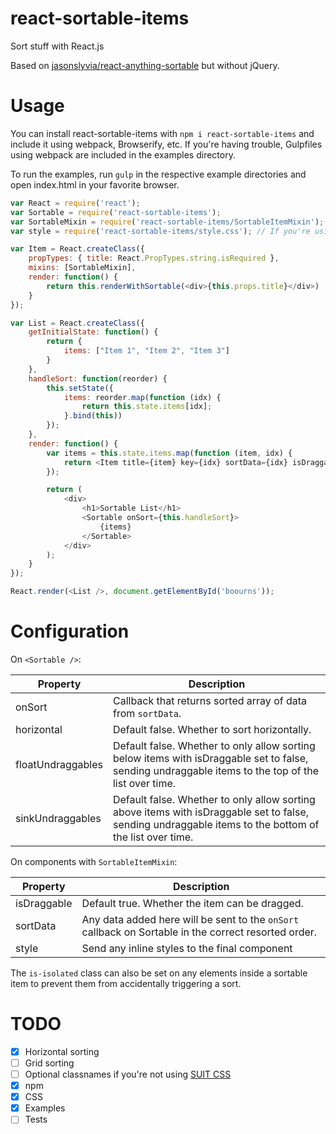 # react-sortable-items
Sort stuff with React.js

Based on [jasonslyvia/react-anything-sortable](https://github.com/jasonslyvia/react-anything-sortable) but without jQuery.

# Usage
You can install react-sortable-items with `npm i react-sortable-items` and include it using webpack, Browserify, etc. If you're having trouble, Gulpfiles using webpack are included in the examples directory.

To run the examples, run `gulp` in the respective example directories and open index.html in your favorite browser.

```javascript
var React = require('react');
var Sortable = require('react-sortable-items');
var SortableMixin = require('react-sortable-items/SortableItemMixin');
var style = require('react-sortable-items/style.css'); // If you're using webpack or Browserify

var Item = React.createClass({
	propTypes: { title: React.PropTypes.string.isRequired },
	mixins: [SortableMixin],
	render: function() {
		return this.renderWithSortable(<div>{this.props.title}</div>)
	}
});

var List = React.createClass({
	getInitialState: function() {
		return {
			items: ["Item 1", "Item 2", "Item 3"]
		}
	},
	handleSort: function(reorder) {
		this.setState({
			items: reorder.map(function (idx) {
				return this.state.items[idx];
			}.bind(this))
		});
	},
	render: function() {
		var items = this.state.items.map(function (item, idx) {
			return <Item title={item} key={idx} sortData={idx} isDraggable={true} />;
		});

		return (
			<div>
				<h1>Sortable List</h1>
				<Sortable onSort={this.handleSort}>
					{items}
				</Sortable>
			</div>
		);
	}
});

React.render(<List />, document.getElementById('boourns'));

```

# Configuration

On `<Sortable />`:

Property | Description
-----|-----
onSort | Callback that returns sorted array of data from `sortData`.
horizontal | Default false. Whether to sort horizontally.
floatUndraggables | Default false. Whether to only allow sorting below items with isDraggable set to false, sending undraggable items to the top of the list over time.
sinkUndraggables | Default false. Whether to only allow sorting above items with isDraggable set to false, sending undraggable items to the bottom of the list over time.


On components with `SortableItemMixin`:

Property | Description
-----|-----------
isDraggable | Default true. Whether the item can be dragged.
sortData | Any data added here will be sent to the `onSort` callback on Sortable in the correct resorted order.
style | Send any inline styles to the final component

The `is-isolated` class can also be set on any elements inside a sortable item to prevent them from accidentally triggering a sort.

# TODO
- [x] Horizontal sorting
- [ ] Grid sorting
- [ ] Optional classnames if you're not using [SUIT CSS](http://suitcss.github.io/)
- [x] npm
- [x] CSS
- [x] Examples
- [ ] Tests
